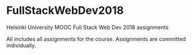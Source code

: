 # FullStackWebDev2018
Helsinki University MOOC Full Stack Web Dev 2018 assignments

All includes all assignments for the course. Assignments are committed individually.
